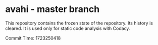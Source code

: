 # avahi - master branch

This repository contains the frozen state of the repository.
Its history is cleared. It is used only for static code
analysis with Codacy.

Commit Time: 1723250418